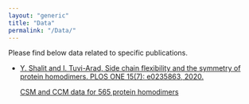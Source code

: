 ```yaml
---
layout: "generic"
title: "Data"
permalink: "/Data/"
---
```


Please find below data related to specific publications. 

* [Y. Shalit and I. Tuvi-Arad, Side chain flexibility and the symmetry of protein homodimers. PLOS ONE 15(7): e0235863, 2020.](https://doi.org/10.1371/journal.pone.0235863) 
  
  [CSM and CCM data for 565 protein homodimers](/assets/data/S2-appendix.xlsx)
<!--[Symmetry of Protein Homodimers](/assets/data/S2-appendix.xlsx)-->
